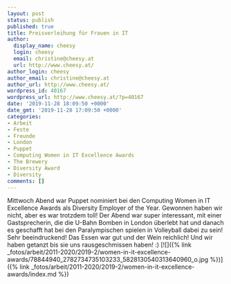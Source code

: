 ```yaml
---
layout: post
status: publish
published: true
title: Preisverleihung für Frauen in IT
author:
  display_name: cheesy
  login: cheesy
  email: christine@cheesy.at
  url: http://www.cheesy.at/
author_login: cheesy
author_email: christine@cheesy.at
author_url: http://www.cheesy.at/
wordpress_id: 40167
wordpress_url: http://www.cheesy.at/?p=40167
date: '2019-11-28 18:09:50 +0000'
date_gmt: '2019-11-28 17:09:50 +0000'
categories:
- Arbeit
- Feste
- Freunde
- London
- Puppet
- Computing Women in IT Excellence Awards
- The Brewery
- Diversity Award
- Diversity
comments: []
---
```

Mittwoch Abend war Puppet nominiert bei den Computing Women in IT Excellence Awards als Diversity Employer of the Year. Gewonnen haben wir nicht, aber es war trotzdem toll!
Der Abend war super interessant, mit einer Gastsprecherin, die die U-Bahn Bomben in London überlebt hat und danach es geschafft hat bei den Paralympischen spielen in Volleyball dabei zu sein! Sehr beeindruckend!
Das Essen war gut und der Wein reichlich! Und wir haben getanzt bis sie uns rausgeschmissen haben! :)
[![]({% link _fotos/arbeit/2011-2020/2019-2/women-in-it-excellence-awards/78844940_2782734735103233_5828130540313640960_o.jpg %})]({% link _fotos/arbeit/2011-2020/2019-2/women-in-it-excellence-awards/index.md %})
